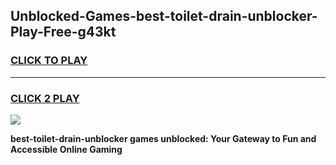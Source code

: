 
## Unblocked-Games-best-toilet-drain-unblocker-Play-Free-g43kt
<h3>
<a href="https://premium76.site?title=best-toilet-drain-unblocker&ref=21A">CLICK TO PLAY</a></h3>
<hr>

<h3>
<a href="https://premium76.site?title=best-toilet-drain-unblocker&ref=21A">CLICK 2 PLAY</a>
  
</h3>

<a href="https://premium76.site?title=best-toilet-drain-unblocker&ref=21A"><img src="https://clearcache.store/games.png"></a>


**best-toilet-drain-unblocker games unblocked: Your Gateway to Fun and Accessible Online Gaming**
